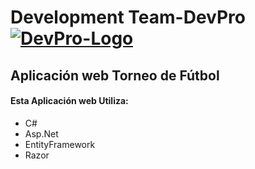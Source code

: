 # Development Team-DevPro  [![DevPro-Logo](https://s9.gifyu.com/images/image_2021-09-24_115326.png "DevPro-Logo")](https://github.com/MRsamu34/Torneo-DevPro "DevPro-Logo")
## Aplicación web Torneo de Fútbol
#### Esta Aplicación web Utiliza:
- C#
- Asp.Net
- EntityFramework
- Razor